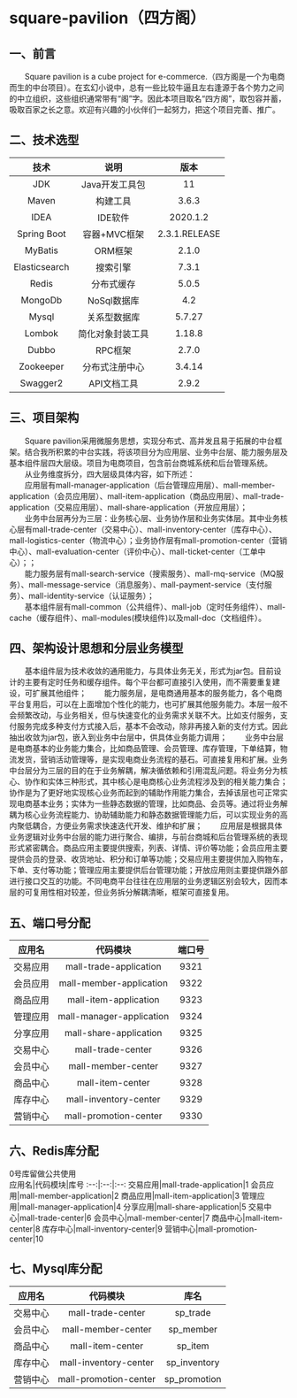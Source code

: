 # square-pavilion（四方阁）

## 一、前言

&emsp;&emsp;Square pavilion is a cube project for e-commerce.（四方阁是一个为电商而生的中台项目）。在玄幻小说中，总有一些比较牛逼且左右逢源于各个势力之间的中立组织，这些组织通常带有“阁”字。因此本项目取名“四方阁”，取包容并蓄，吸取百家之长之意。欢迎有兴趣的小伙伴们一起努力，把这个项目完善、推广。


## 二、技术选型

技术|说明|版本
:--:|:--:|:--:
JDK|Java开发工具包|11
Maven|构建工具|3.6.3
IDEA|IDE软件|2020.1.2
Spring Boot|容器+MVC框架|2.3.1.RELEASE
MyBatis|ORM框架|2.1.0
Elasticsearch|搜索引擎|7.3.1
Redis|分布式缓存|5.0.5
MongoDb|NoSql数据库|4.2
Mysql|关系型数据库|5.7.27
Lombok|简化对象封装工具|1.18.8
Dubbo|RPC框架|2.7.0
Zookeeper|分布式注册中心|3.4.14
Swagger2|API文档工具|2.9.2


## 三、项目架构

&emsp;&emsp;Square pavilion采用微服务思想，实现分布式、高并发且易于拓展的中台框架。结合我所积累的中台实践，将该项目分为应用层、业务中台层、能力服务层及基本组件层四大层级。项目为电商项目，包含前台商城系统和后台管理系统。  
&emsp;&emsp;从业务维度拆分，四大层级具体内容，如下所述：  
&emsp;&emsp;应用层有mall-manager-application（后台管理应用层）、mall-member-application（会员应用层）、mall-item-application（商品应用层）、mall-trade-application（交易应用层）、mall-share-application（开放应用层）；  
&emsp;&emsp;业务中台层再分为三层：业务核心层、业务协作层和业务实体层。其中业务核心层有mall-trade-center（交易中心）、mall-inventory-center（库存中心）、mall-logistics-center（物流中心）；业务协作层有mall-promotion-center（营销中心）、mall-evaluation-center（评价中心）、mall-ticket-center（工单中心）；；  
&emsp;&emsp;能力服务层有mall-search-service（搜索服务）、mall-mq-service（MQ服务）、mall-message-service（消息服务）、mall-payment-service（支付服务）、mall-identity-service（认证服务）；  
&emsp;&emsp;基本组件层有mall-common（公共组件）、mall-job（定时任务组件）、mall-cache（缓存组件）、mall-modules(模块组件)以及mall-doc（文档组件）。  

## 四、架构设计思想和分层业务模型
&emsp;&emsp;基本组件层为技术收敛的通用能力，与具体业务无关，形式为jar包。目前设计的主要有定时任务和缓存组件。每个平台都可直接引入使用，而不需要重复建设，可扩展其他组件；
&emsp;&emsp;能力服务层，是电商通用基本的服务能力，各个电商平台复用后，可以在上面增加个性化的能力，也可扩展其他服务能力。本层一般不会频繁改动，与业务相关，但与快速变化的业务需求关联不大。比如支付服务，支付服务完成多种支付方式接入后，基本不会改动，除非再接入新的支付方式。因此抽出收敛为jar包，嵌入到业务中台层中，供具体业务能力调用；
&emsp;&emsp;业务中台层是电商基本的业务能力集合，比如商品管理、会员管理、库存管理，下单结算，物流发货，营销活动管理等，是实现电商业务流程的基石。可直接复用和扩展。业务中台层分为三层的目的在于业务解耦，解决循依赖和引用混乱问题。将业务分为核心、协作和实体三种形式，其中核心是电商核心业务流程涉及到的相关能力集合；协作是为了更好地实现核心业务而起到的辅助作用能力集合，去掉该层也可正常实现电商基本业务；实体为一些静态数据的管理，比如商品、会员等。通过将业务解耦为核心业务流程能力、协助辅助能力和静态数据管理能力后，可以实现业务的高内聚低耦合，方便业务需求快速迭代开发、维护和扩展；
&emsp;&emsp;应用层是根据具体业务逻辑对业务中台层的能力进行聚合、编排，与前台商城和后台管理系统的表现形式紧密耦合。商品应用主要提供搜索，列表、详情、评价等功能；会员应用主要提供会员的登录、收货地址、积分和订单等功能；交易应用主要提供加入购物车，下单、支付等功能；管理应用主要提供后台管理功能；开放应用则主要提供跟外部进行接口交互的功能。不同电商平台往往在应用层的业务逻辑区别会较大，因而本层的可复用性相对较差，但业务拆分解耦清晰，框架可直接复用。

## 五、端口号分配
应用名|代码模块|端口号
:--:|:--:|:--:
交易应用|mall-trade-application|9321
会员应用|mall-member-application|9322
商品应用|mall-item-application|9323
管理应用|mall-manager-application|9324
分享应用|mall-share-application|9325
交易中心|mall-trade-center|9326
会员中心|mall-member-center|9327
商品中心|mall-item-center|9328
库存中心|mall-inventory-center|9329
营销中心|mall-promotion-center|9330  

## 六、Redis库分配
0号库留做公共使用  
应用名|代码模块|库号
:--:|:--:|:--:
交易应用|mall-trade-application|1
会员应用|mall-member-application|2
商品应用|mall-item-application|3
管理应用|mall-manager-application|4
分享应用|mall-share-application|5
交易中心|mall-trade-center|6
会员中心|mall-member-center|7
商品中心|mall-item-center|8
库存中心|mall-inventory-center|9
营销中心|mall-promotion-center|10  

## 七、Mysql库分配
应用名|代码模块|库名
:--:|:--:|:--:
交易中心|mall-trade-center|sp_trade
会员中心|mall-member-center|sp_member
商品中心|mall-item-center|sp_item
库存中心|mall-inventory-center|sp_inventory
营销中心|mall-promotion-center|sp_promotion
